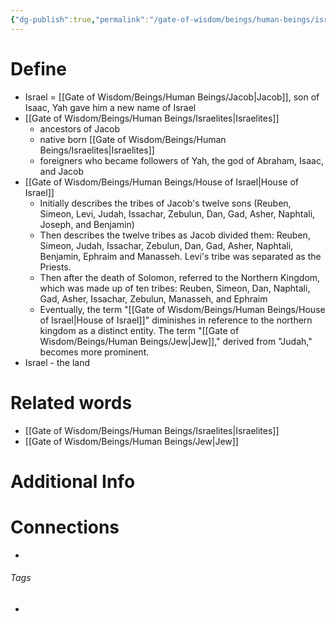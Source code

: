 ```yaml
---
{"dg-publish":true,"permalink":"/gate-of-wisdom/beings/human-beings/israel/","tags":["#GateWisdom","HumanBeing","I"]}
---
```


# Define
- Israel = [[Gate of Wisdom/Beings/Human Beings/Jacob\|Jacob]], son of Isaac, Yah gave him a new name of Israel
- [[Gate of Wisdom/Beings/Human Beings/Israelites\|Israelites]]
	- ancestors of Jacob
	- native born [[Gate of Wisdom/Beings/Human Beings/Israelites\|Israelites]]
	- foreigners who became followers of Yah, the god of Abraham, Isaac, and Jacob
- [[Gate of Wisdom/Beings/Human Beings/House of Israel\|House of Israel]] 
	- Initially describes the tribes of Jacob's twelve sons (Reuben, Simeon, Levi, Judah, Issachar, Zebulun, Dan, Gad, Asher, Naphtali, Joseph, and Benjamin)
	- Then describes the twelve tribes as Jacob divided them: Reuben, Simeon, Judah, Issachar, Zebulun, Dan, Gad, Asher, Naphtali, Benjamin, Ephraim and Manasseh. Levi's tribe was separated as the Priests.
	- Then after the death of Solomon, referred to the Northern Kingdom, which was made up of ten tribes: Reuben, Simeon, Dan, Naphtali, Gad, Asher, Issachar, Zebulun, Manasseh, and Ephraim 
	- Eventually, the term "[[Gate of Wisdom/Beings/Human Beings/House of Israel\|House of Israel]]" diminishes in reference to the northern kingdom as a distinct entity. The term "[[Gate of Wisdom/Beings/Human Beings/Jew\|Jew]]," derived from "Judah," becomes more prominent.  
- Israel - the land 

# Related words
- [[Gate of Wisdom/Beings/Human Beings/Israelites\|Israelites]]
- [[Gate of Wisdom/Beings/Human Beings/Jew\|Jew]]

# Additional Info


# Connections


- 

###### Tags
- 